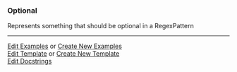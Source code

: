 ### <a id="McUtils.Parsers.RegexPatterns.Optional">Optional</a>
Represents something that should be optional in a RegexPattern



___

[Edit Examples](https://github.com/McCoyGroup/McUtils/edit/edit/ci/examples/ci/docs/McUtils/Parsers/RegexPatterns/Optional.md) or 
[Create New Examples](https://github.com/McCoyGroup/McUtils/new/edit/?filename=ci/examples/ci/docs/McUtils/Parsers/RegexPatterns/Optional.md) <br/>
[Edit Template](https://github.com/McCoyGroup/McUtils/edit/edit/ci/docs/ci/docs/McUtils/Parsers/RegexPatterns/Optional.md) or 
[Create New Template](https://github.com/McCoyGroup/McUtils/new/edit/?filename=ci/docs/templates/ci/docs/McUtils/Parsers/RegexPatterns/Optional.md) <br/>
[Edit Docstrings](https://github.com/McCoyGroup/McUtils/edit/edit/McUtils/Parsers/RegexPatterns/Optional/__init__.py?message=Update%20Docs)